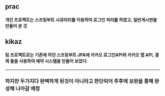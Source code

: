## prac
#### 개인 프로젝트는 스프링부트 시큐리티를 이용하여 로그인 처리를 하였고, 일반게시판을 만들어 본 것

## kikaz
#### 팀 프로젝트로는 기존에 하던 스프링부트 JPA에 카카오 로그인API와 카카오 맵 API, 결제 들을 사용하여 예약 시스템을 만들어 보았다.
-----------
### 하지만 두가지다 완벽하게 된것이 아니라고 판단되어 추후에 보완을 통해 완성해 나아갈 예정
